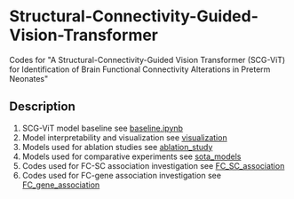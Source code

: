 # Structural-Connectivity-Guided-Vision-Transformer
Codes for "A Structural-Connectivity-Guided Vision Transformer (SCG-ViT) for Identification of Brain Functional Connectivity Alterations in Preterm Neonates"

## Description
1. SCG-ViT model baseline see [baseline.ipynb](./baseline.ipynb)
1. Model interpretability and visualization see [visualization](./visualization)
2. Models used for ablation studies see [ablation_study](./ablation_study)
3. Models used for comparative experiments see [sota_models](./sota_models)
4. Codes used for FC-SC association investigation see [FC_SC_association](./FC_SC_association)
4. Codes used for FC-gene association investigation see [FC_gene_association](./FC_gene_association)
